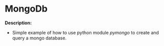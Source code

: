 # MongoDb

**Description:**
- Simple example of how to use python module *pymongo* to create and query a mongo database.
